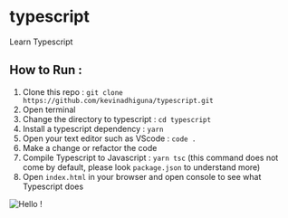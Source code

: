 # typescript

Learn Typescript

## How to Run :
1. Clone this repo : `git clone https://github.com/kevinadhiguna/typescript.git`
2. Open terminal
3. Change the directory to typescript : `cd typescript`
4. Install a typescript dependency : `yarn`
5. Open your text editor such as VScode : `code .`
6. Make a change or refactor the code
7. Compile Typescript to Javascript : `yarn tsc` (this command does not come by default, please look `package.json` to understand more)
8. Open `index.html` in your browser and open console to see what Typescript does


![Hello !](https://api.visitorbadge.io/api/VisitorHit?user=kevinadhiguna&repo=typescript&label=thanks%20for%20dropping%20in%20!&labelColor=%23000000&countColor=%23FFFFFF)
